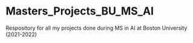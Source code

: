# Masters_Projects_BU_MS_AI
Respository for all my projects done during MS in AI at Boston University (2021-2022)
